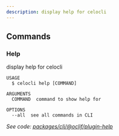 ```yaml
---
description: display help for celocli
---
```


## Commands

### Help

display help for celocli

```
USAGE
  $ celocli help [COMMAND]

ARGUMENTS
  COMMAND  command to show help for

OPTIONS
  --all  see all commands in CLI
```

_See code: [packages/cli/@oclif/plugin-help](https://github.com/oclif/plugin-help/blob/v2.2.0/src/commands/help.ts)_
